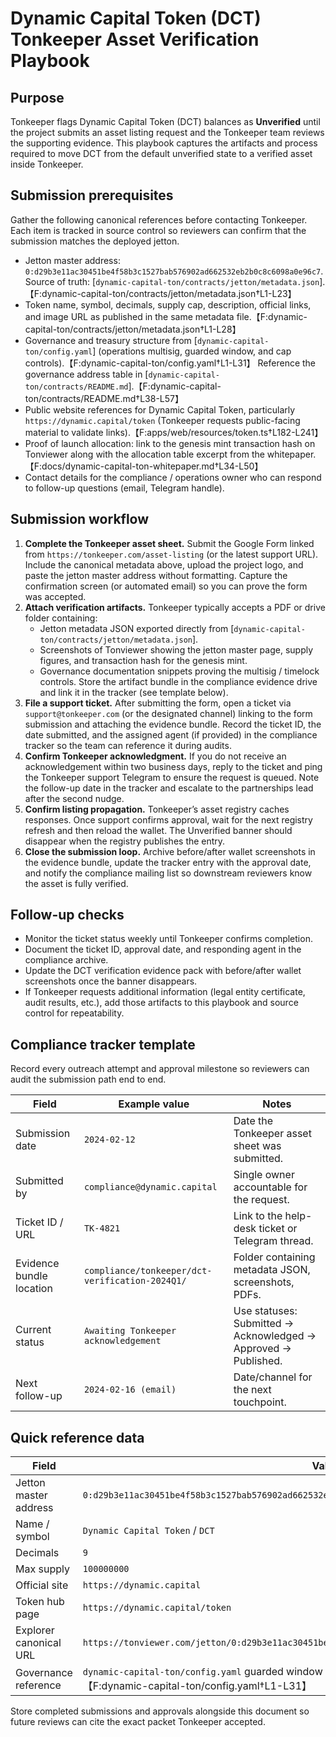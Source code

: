 # Dynamic Capital Token (DCT) Tonkeeper Asset Verification Playbook

## Purpose

Tonkeeper flags Dynamic Capital Token (DCT) balances as **Unverified** until the
project submits an asset listing request and the Tonkeeper team reviews the
supporting evidence. This playbook captures the artifacts and process required
to move DCT from the default unverified state to a verified asset inside
Tonkeeper.

## Submission prerequisites

Gather the following canonical references before contacting Tonkeeper. Each item
is tracked in source control so reviewers can confirm that the submission
matches the deployed jetton.

- Jetton master address:
  `0:d29b3e11ac30451be4f58b3c1527bab576902ad662532eb2b0c8c6098a0e96c7`. Source
  of truth:
  [`dynamic-capital-ton/contracts/jetton/metadata.json`].【F:dynamic-capital-ton/contracts/jetton/metadata.json†L1-L23】
- Token name, symbol, decimals, supply cap, description, official links, and
  image URL as published in the same metadata
  file.【F:dynamic-capital-ton/contracts/jetton/metadata.json†L1-L28】
- Governance and treasury structure from [`dynamic-capital-ton/config.yaml`]
  (operations multisig, guarded window, and cap
  controls).【F:dynamic-capital-ton/config.yaml†L1-L31】 Reference the
  governance address table in
  [`dynamic-capital-ton/contracts/README.md`].【F:dynamic-capital-ton/contracts/README.md†L38-L57】
- Public website references for Dynamic Capital Token, particularly
  `https://dynamic.capital/token` (Tonkeeper requests public-facing material to
  validate links).【F:apps/web/resources/token.ts†L182-L241】
- Proof of launch allocation: link to the genesis mint transaction hash on
  Tonviewer along with the allocation table excerpt from the
  whitepaper.【F:docs/dynamic-capital-ton-whitepaper.md†L34-L50】
- Contact details for the compliance / operations owner who can respond to
  follow-up questions (email, Telegram handle).

## Submission workflow

1. **Complete the Tonkeeper asset sheet.** Submit the Google Form linked from
   `https://tonkeeper.com/asset-listing` (or the latest support URL). Include
   the canonical metadata above, upload the project logo, and paste the jetton
   master address without formatting. Capture the confirmation screen (or
   automated email) so you can prove the form was accepted.
2. **Attach verification artifacts.** Tonkeeper typically accepts a PDF or drive
   folder containing:
   - Jetton metadata JSON exported directly from
     [`dynamic-capital-ton/contracts/jetton/metadata.json`].
   - Screenshots of Tonviewer showing the jetton master page, supply figures,
     and transaction hash for the genesis mint.
   - Governance documentation snippets proving the multisig / timelock controls.
     Store the artifact bundle in the compliance evidence drive and link it in
     the tracker (see template below).
3. **File a support ticket.** After submitting the form, open a ticket via
   `support@tonkeeper.com` (or the designated channel) linking to the form
   submission and attaching the evidence bundle. Record the ticket ID, the date
   submitted, and the assigned agent (if provided) in the compliance tracker so
   the team can reference it during audits.
4. **Confirm Tonkeeper acknowledgment.** If you do not receive an
   acknowledgement within two business days, reply to the ticket and ping the
   Tonkeeper support Telegram to ensure the request is queued. Note the
   follow-up date in the tracker and escalate to the partnerships lead after the
   second nudge.
5. **Confirm listing propagation.** Tonkeeper’s asset registry caches responses.
   Once support confirms approval, wait for the next registry refresh and then
   reload the wallet. The Unverified banner should disappear when the registry
   publishes the entry.
6. **Close the submission loop.** Archive before/after wallet screenshots in the
   evidence bundle, update the tracker entry with the approval date, and notify
   the compliance mailing list so downstream reviewers know the asset is fully
   verified.

## Follow-up checks

- Monitor the ticket status weekly until Tonkeeper confirms completion.
- Document the ticket ID, approval date, and responding agent in the compliance
  archive.
- Update the DCT verification evidence pack with before/after wallet screenshots
  once the banner disappears.
- If Tonkeeper requests additional information (legal entity certificate, audit
  results, etc.), add those artifacts to this playbook and source control for
  repeatability.

## Compliance tracker template

Record every outreach attempt and approval milestone so reviewers can audit the
submission path end to end.

| Field                    | Example value                                   | Notes                                                          |
| ------------------------ | ----------------------------------------------- | -------------------------------------------------------------- |
| Submission date          | `2024-02-12`                                    | Date the Tonkeeper asset sheet was submitted.                  |
| Submitted by             | `compliance@dynamic.capital`                    | Single owner accountable for the request.                      |
| Ticket ID / URL          | `TK-4821`                                       | Link to the help-desk ticket or Telegram thread.               |
| Evidence bundle location | `compliance/tonkeeper/dct-verification-2024Q1/` | Folder containing metadata JSON, screenshots, PDFs.            |
| Current status           | `Awaiting Tonkeeper acknowledgement`            | Use statuses: Submitted → Acknowledged → Approved → Published. |
| Next follow-up           | `2024-02-16 (email)`                            | Date/channel for the next touchpoint.                          |

## Quick reference data

| Field                  | Value                                                                                                                               |
| ---------------------- | ----------------------------------------------------------------------------------------------------------------------------------- |
| Jetton master address  | `0:d29b3e11ac30451be4f58b3c1527bab576902ad662532eb2b0c8c6098a0e96c7`                                                                |
| Name / symbol          | `Dynamic Capital Token` / `DCT`                                                                                                     |
| Decimals               | `9`                                                                                                                                 |
| Max supply             | `100000000`                                                                                                                         |
| Official site          | `https://dynamic.capital`                                                                                                           |
| Token hub page         | `https://dynamic.capital/token`                                                                                                     |
| Explorer canonical URL | `https://tonviewer.com/jetton/0:d29b3e11ac30451be4f58b3c1527bab576902ad662532eb2b0c8c6098a0e96c7`                                   |
| Governance reference   | `dynamic-capital-ton/config.yaml` guarded window and operations multisig configuration.【F:dynamic-capital-ton/config.yaml†L1-L31】 |

Store completed submissions and approvals alongside this document so future
reviews can cite the exact packet Tonkeeper accepted.
